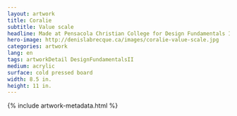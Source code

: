 ```yaml
---
layout: artwork
title: Coralie
subtitle: Value scale
headline: Made at Pensacola Christian College for Design Fundamentals II
hero-image: http://denislabrecque.ca/images/coralie-value-scale.jpg
categories: artwork
lang: en
tags: artworkDetail DesignFundamentalsII
medium: acrylic
surface: cold pressed board
width: 8.5 in.
height: 11 in.
---
```

{% include artwork-metadata.html %}
